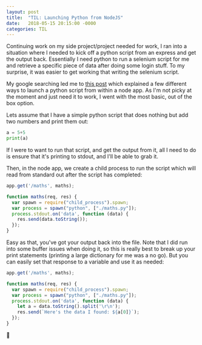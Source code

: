 ```yaml
---
layout: post
title:  "TIL: Launching Python from NodeJS"
date:   2018-05-15 20:15:00 -0000
categories: TIL
---
```

Continuing work on my side project/project needed for work, I ran into a situation where I needed to kick off a python script from an express and get the output back. Essentially I need python to run a selenium script for me and retrieve a specific piece of data after doing some login stuff. To my surprise, it was easier to get working that writing the selenium script.

My google searching led me to [this post](https://medium.com/@HolmesLaurence/integrating-node-and-python-6b8454bfc272) which explained a few different ways to launch a python script from within a node app. As I'm not picky at the moment and just need it to work, I went with the most basic, out of the box option.

Lets assume that I have a simple python script that does nothing but add two numbers and print them out:

```python
a = 5+5
print(a)
```

If I were to want to run that script, and get the output from it, all I need to do is ensure that it's printing to stdout, and I'll be able to grab it.

Then, in the node app, we create a child process to run the script which will read from standard out after the script has completed:

```js
app.get('/maths', maths);

function maths(req, res) {
  var spawn = require("child_process").spawn;
  var process = spawn("python", ["./maths.py"]);
  process.stdout.on('data', function (data) {
    res.send(data.toString());
  });
}
```

Easy as that, you've got your output back into the file. Note that I did run into some buffer issues when doing it, so this is really best to break up your print statements (printing a large dictionary for me was a no go). But you can easily set that response to a variable and use it as needed:

```js
app.get('/maths', maths);

function maths(req, res) {
  var spawn = require("child_process").spawn;
  var process = spawn("python", ["./maths.py"]);
  process.stdout.on('data', function (data) {
    let a = data.toString().split('\r\n');
    res.send(`Here's the data I found: ${a[0]}`);
  });
}
```

💚